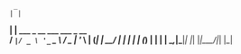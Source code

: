      _                            
    | |                           
  __| | ___ _ __ ___   ___  _ __  
 / _` |/ _ \ '_ ` _ \ / _ \| '_ \ 
| (_| |  __/ | | | | | (_) | | | |
 \__,_|\___|_| |_| |_|\___/|_| |_|
                                  
                                  
